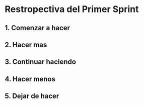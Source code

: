  # Restropectiva del Primer Sprint

 ## 1. Comenzar a hacer

 ## 2. Hacer mas

 ## 3. Continuar haciendo

 ## 4. Hacer menos 

 ## 5. Dejar de hacer
